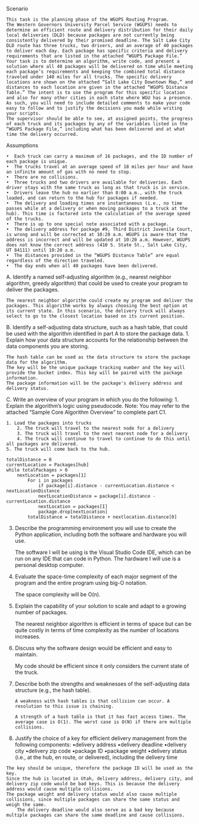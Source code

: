 Scenario

	This task is the planning phase of the WGUPS Routing Program.
	The Western Governors University Parcel Service (WGUPS) needs to determine an efficient route and delivery distribution for their daily local deliveries (DLD) because packages are not currently being consistently delivered by their promised deadline. The Salt Lake City DLD route has three trucks, two drivers, and an average of 40 packages to deliver each day. Each package has specific criteria and delivery requirements that are listed in the attached “WGUPS Package File.”
	Your task is to determine an algorithm, write code, and present a solution where all 40 packages will be delivered on time while meeting each package’s requirements and keeping the combined total distance traveled under 140 miles for all trucks. The specific delivery locations are shown on the attached “Salt Lake City Downtown Map,” and distances to each location are given in the attached “WGUPS Distance Table.” The intent is to use the program for this specific location and also for many other cities in each state where WGU has a presence. As such, you will need to include detailed comments to make your code easy to follow and to justify the decisions you made while writing your scripts.
	The supervisor should be able to see, at assigned points, the progress of each truck and its packages by any of the variables listed in the “WGUPS Package File,” including what has been delivered and at what time the delivery occurred.

Assumptions

	•  Each truck can carry a maximum of 16 packages, and the ID number of each package is unique.
	•  The trucks travel at an average speed of 18 miles per hour and have an infinite amount of gas with no need to stop.
	•  There are no collisions.
	•  Three trucks and two drivers are available for deliveries. Each driver stays with the same truck as long as that truck is in service.
	•  Drivers leave the hub no earlier than 8:00 a.m., with the truck loaded, and can return to the hub for packages if needed.
	•  The delivery and loading times are instantaneous (i.e., no time passes while at a delivery or when moving packages to a truck at the hub). This time is factored into the calculation of the average speed of the trucks.
	•  There is up to one special note associated with a package.
	•  The delivery address for package #9, Third District Juvenile Court, is wrong and will be corrected at 10:20 a.m. WGUPS is aware that the address is incorrect and will be updated at 10:20 a.m. However, WGUPS does not know the correct address (410 S. State St., Salt Lake City, UT 84111) until 10:20 a.m.
	•  The distances provided in the “WGUPS Distance Table” are equal regardless of the direction traveled.
	•  The day ends when all 40 packages have been delivered.

A.  Identify a named self-adjusting algorithm (e.g., nearest neighbor algorithm, greedy algorithm) that could be used to create your program to deliver the packages.

	The nearest neighbor algorithm could create my program and deliver the packages. This algorithm works by always choosing the best option at its current state. In this scenario, the delivery truck will always select to go to the closest location based on its current position. 

B.  Identify a self-adjusting data structure, such as a hash table, that could be used with the algorithm identified in part A to store the package data.
	1.  Explain how your data structure accounts for the relationship between the data components you are storing.
	
	The hash table can be used as the data structure to store the package data for the algorithm. 
	The key will be the unique package tracking number and the key will provide the bucket index. This key will be paired with the package information.
 	The package information will be the package's delivery address and delivery status.

C.  Write an overview of your program in which you do the following:
	1.  Explain the algorithm’s logic using pseudocode.
	Note: You may refer to the attached “Sample Core Algorithm Overview” to complete part C1.
  	
	1. Load the packages into trucks
    	2. The truck will travel to the nearest node for a delivery
    	3. The truck will travel to the next nearest node for a delivery
    	4. The truck will continue to travel to continue to do this until all packages are delivered.
  	5. The truck will come back to the hub. 

 	totalDistance = 0
  	currentLocation = Packages[hub]
   	while totalPackages > 0
		nextLocation = packages[1]
    		For i in packages
      			if package[i].distance - currentLocation.distance < nextLocationDistance
	 			nextLocationDistance = package[i].distance - currentLocation.distance
	 			nextLocation = packages[I]
     			package.drop[nextLocation]
			totalDistance = totalDistance + nextlocation.distance[0]

3.  Describe the programming environment you will use to create the Python application, including both the software and hardware you will use.

  	The software I will be using is the Visual Studio Code IDE, which can be run on any IDE that can code in Python.
	The hardware I will use is a personal desktop computer.

4.  Evaluate the space-time complexity of each major segment of the program and the entire program using big-O notation.

 	The space complexity will be O(n).

6.  Explain the capability of your solution to scale and adapt to a growing number of packages.

	The nearest neighbor algorithm is efficient in terms of space but can be quite costly in terms of time complexity as the number of locations increases.

7.  Discuss why the software design would be efficient and easy to maintain.

	My code should be efficient since it only considers the current state of the truck. 
    
9.  Describe both the strengths and weaknesses of the self-adjusting data structure (e.g., the hash table).

    	A weakness with hash tables is that collision can occur. A resolution to this issue is chaining. 

    	A strength of a hash table is that it has fast access times. The average case is O(1). The worst case is O(N) if there are multiple collisions. 
    
11.  Justify the choice of a key for efficient delivery management from the following components:
	•delivery address
	•delivery deadline
	•delivery city
	•delivery zip code
	•package ID
	•package weight
	•delivery status (i.e., at the hub, en route, or delivered), including the delivery time

 	The key should be unique, therefore the package ID will be used as the key. 
  	Since the hub is located in Utah, delivery address, delivery city, and delivery zip code would be bad keys. This is because the delivery address would cause multiple collisions.
   	The package weight and delivery status would also cause multiple collisions, since multiple packages can share the same status and weigh the same.
    	The delivery deadline would also serve as a bad key because multiple packages can share the same deadline and cause collisions. 


